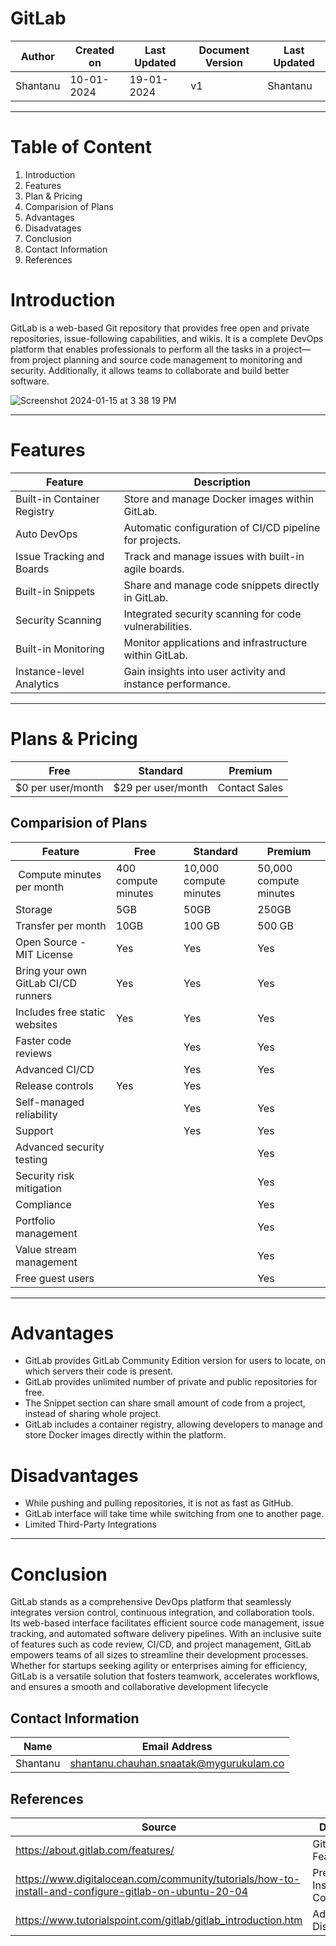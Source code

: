 # GitLab
| Author | Created on | Last Updated | Document Version | Last Updated |
| ------ | ---------- | ------------ | ---------------- | ------------ |
| Shantanu | 10-01-2024 | 19-01-2024   |         v1     |   Shantanu   |
***

# Table of Content
1. Introduction
2. Features
3. Plan & Pricing
4. Comparision of Plans
5. Advantages
6. Disadvatages
7. Conclusion
8. Contact Information
9. References

# Introduction
GitLab is a web-based Git repository that provides free open and private repositories, issue-following capabilities, and wikis. It is a complete DevOps platform that enables professionals to perform all the tasks in a project—from project planning and source code management to monitoring and security. Additionally, it allows teams to collaborate and build better software. 

![Screenshot 2024-01-15 at 3 38 19 PM](https://github.com/avengers-p7/Documentation/assets/156056364/ae9444ac-2675-4a0b-af5c-025bc277343b)

***

# Features

| Feature | Description  | 
| -------- | ------- |
| Built-in Container Registry | Store and manage Docker images within GitLab. |
| Auto DevOps | Automatic configuration of CI/CD pipeline for projects. |
| Issue Tracking and Boards | Track and manage issues with built-in agile boards. |
| Built-in Snippets	| Share and manage code snippets directly in GitLab. |
| Security Scanning | Integrated security scanning for code vulnerabilities. |
| Built-in Monitoring	| Monitor applications and infrastructure within GitLab. |
| Instance-level Analytics | Gain insights into user activity and instance performance. |

***

# Plans & Pricing

| Free | Standard  | Premium    |
| -------- | ------- | -------------- |
| $0 per user/month   | $29 per user/month | Contact Sales   |

## Comparision of Plans

| Feature |     Free     |                Standard                   |     Premium    |
| ----------- | ------------ | ------------------------------------------ | -------------- |
| Compute minutes per month | 400 compute minutes    | 10,000 compute minutes   |     50,000 compute minutes        |
| Storage | 5GB    | 50GB  |     250GB         |
| Transfer per month | 10GB | 100 GB | 500 GB |
| Open Source - MIT License | Yes | Yes | Yes |
| Bring your own GitLab CI/CD runners | Yes | Yes | Yes |
| Includes free static websites	| Yes | Yes | Yes |
| Faster code reviews	|  | Yes | Yes |
| Advanced CI/CD |  | Yes | Yes |
| Release controls | Yes | Yes |
| Self-managed reliability |  | Yes | Yes |
| Support |  | Yes | Yes |
| Advanced security testing |  |  | Yes |
| Security risk mitigation |  |  |  Yes |
| Compliance	|  |  | Yes |
| Portfolio management	|  |  | Yes |
| Value stream management	|  |  | Yes |
| Free guest users	|   |    | Yes |

***

# Advantages
* GitLab provides GitLab Community Edition version for users to locate, on which servers their code is present.
* GitLab provides unlimited number of private and public repositories for free.
* The Snippet section can share small amount of code from a project, instead of sharing whole project.
* GitLab includes a container registry, allowing developers to manage and store Docker images directly within the platform.

# Disadvantages
* While pushing and pulling repositories, it is not as fast as GitHub.
* GitLab interface will take time while switching from one to another page.
* Limited Third-Party Integrations

***

# Conclusion
GitLab stands as a comprehensive DevOps platform that seamlessly integrates version control, continuous integration, and collaboration tools. Its web-based interface facilitates efficient source code management, issue tracking, and automated software delivery pipelines. With an inclusive suite of features such as code review, CI/CD, and project management, GitLab empowers teams of all sizes to streamline their development processes. Whether for startups seeking agility or enterprises aiming for efficiency, GitLab is a versatile solution that fosters teamwork, accelerates workflows, and ensures a smooth and collaborative development lifecycle


  
## Contact Information
| Name | Email Address |
| -----| --------------|
| Shantanu | shantanu.chauhan.snaatak@mygurukulam.co |

## References

| Source | Description |
| ------ | ----------- |
| https://about.gitlab.com/features/ | GitLab Features |
| https://www.digitalocean.com/community/tutorials/how-to-install-and-configure-gitlab-on-ubuntu-20-04 | Prerequisites, Installation & Configuration |
| https://www.tutorialspoint.com/gitlab/gitlab_introduction.htm | Advantages & Disadvantages | 
